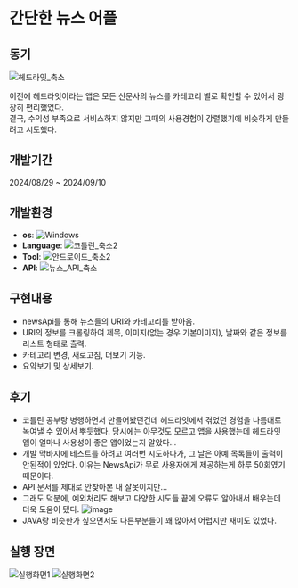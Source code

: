 # 간단한 뉴스 어플

## 동기
![헤드라잇_축소](https://github.com/user-attachments/assets/96f66a1c-7f5b-4b83-a47d-4d148ae82142)
<p>이전에 헤드라잇이라는 앱은 모든 신문사의 뉴스를 카테고리 별로 확인할 수 있어서 굉장히 편리했었다.<br>
결국, 수익성 부족으로 서비스하지 않지만 그때의 사용경험이 강렬했기에 비슷하게 만들려고 시도했다.</p>

## 개발기간
2024/08/29 ~ 2024/09/10

## 개발환경
- **os**: ![Windows](https://img.shields.io/badge/Windows%2011-0078D6?style=for-the-badge&logo=windows&logoColor=white)
- **Language**: ![코틀린_축소2](https://github.com/user-attachments/assets/b4724c9c-eccb-4d13-a3d6-d19513476f2d)
- **Tool**: ![안드로이드_축소2](https://github.com/user-attachments/assets/e12ebcc3-0187-43e3-a792-02d0d4ffc7ca)
- **API**: ![뉴스_API_축소](https://github.com/user-attachments/assets/189dd78d-d04d-4843-aafc-0aa1fed89c24)

## 구현내용
- newsApi를 통해 뉴스들의 URI와 카테고리를 받아옴.
- URI의 정보를 크롤링하여 제목, 이미지(없는 경우 기본이미지), 날짜와 같은 정보를 리스트 형태로 출력.
- 카테고리 변경, 새로고침, 더보기 기능.
- 요약보기 및 상세보기.

## 후기
- 코틀린 공부랑 병행하면서 만들어봤던건데 헤드라잇에서 겪었던 경험을 나름대로 녹여낼 수 있어서 뿌듯했다. 당시에는 아무것도 모르고 앱을 사용했는데 헤드라잇 앱이 얼마나 사용성이 좋은 앱이었는지 알았다...
- 개발 막바지에 테스트를 하려고 여러번 시도하다가, 그 날은 아예 목록들이 출력이 안된적이 있었다. 이유는 NewsApi가 무료 사용자에게 제공하는게 하루 50회였기 때문이다.
- API 문서를 제대로 안찾아본 내 잘못이지만...
- 그래도 덕분에, 예외처리도 해보고 다양한 시도들 끝에 오류도 알아내서 배우는데 더욱 도움이 됐다.
![image](https://github.com/user-attachments/assets/d140cef8-3c3b-4a03-8117-2611140906dd)
- JAVA랑 비슷한가 싶으면서도 다른부분들이 꽤 많아서 어렵지만 재미도 있었다.

## 실행 장면
![실행화면1](https://github.com/user-attachments/assets/d31ecb68-3770-4eba-b76b-09acace7ad82)
![실행화면2](https://github.com/user-attachments/assets/f33ac2f6-cdde-4833-b44c-f386b2b7eafa)
